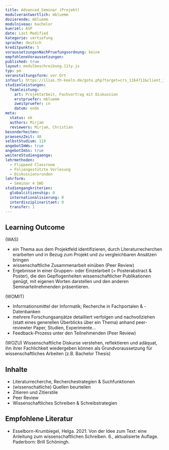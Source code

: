 ```yaml
---
title: Advanced Seminar (Projekt)
modulverantwortlich: mbluemm
dozierende: mbluemm
modulniveau: bachelor
kuerzel: ASP
date: Last Modified
kategorie: vertiefung
sprache: deutsch
kreditpunkte: 5
voraussetzungenNachPruefungsordnung: keine
empfohleneVoraussetzungen: 
published: true
layout: modulbeschreibung.11ty.js
typ: pm
veranstaltungsform: vor Ort
infourl: https://ilias.th-koeln.de/goto.php?target=crs_1164711&client_id=ILIAS_FH_Koeln
studienleistungen:
  Teamleistung:
    art: Projektarbeit, Fachvortrag mit Diskussion
    erstpruefer: mbluemm
    zweitpruefer: cn
    datum: ende
meta:
  status: ok
  authors: Mirjam
  reviewers: Mirjam, Christian
besonderheiten: 
praesenzZeit: 40
selbstStudium: 110
angebotImWs: true
angebotImSs: true
weitereStudiengaenge:
lehrmethoden:
  - Flippeed Classroom
  - Foliengestützte Vorlesung
  - Diskussionsrunden
lehrform:
  - Seminar 4 SWS
studiengangkriterien:
  globalcitizenship: 0
  internationalisierung: 0
  interdisziplinaritaet: 0
  transfer: 1  
---
```



## Learning Outcome

(WAS)
- ein Thema aus dem Projektfeld identifizieren, durch Literaturrecherchen erarbeiten und in Bezug zum Projekt und zu vergleichbaren Ansätzen bringen
- wissenschaftliche Zusammenarbeit einüben (Peer Review)
- Ergebnisse in einer Gruppen- oder Einzelarbeit (= Posterabstract & Poster), die den Gepflogenheiten wissenschaftlicher Publikationen genügt, mit eigenen Worten darstellen und den anderen Seminarteilnehmenden präsentieren.

(WOMIT)
- Informationsmittel der Informatik; Recherche in Fachportalen & -Datenbanken 
- mehrere Forschungsansätze detailliert verfolgen und nachvollziehen (statt eines generellen Überblicks über ein Thema) anhand peer-reviewter Paper, Studien, Experimente...
- Feedback-Prozess unter den Teilnehmenden (Peer Review)

(WOZU) Wissenschaftliche Diskurse verstehen, reflektieren  und adäquat, ihn ihrer Fachlichkeit wiedergeben können als Grundvoraussetzung für wissenschaftliches Arbeiten (z.B. Bachelor Thesis)


## Inhalte
- Literaturrecherche, Recherchestrategien & Suchfunktionen
- (wissenschatliche) Quellen beurteilen
- Zitieren und Zitierstile
- Peer Review
- Wissenschaftliches Schreiben & Schreibstrategien


## Empfohlene Literatur
- Esselborn-Krumbiegel, Helga. 2021. Von der Idee zum Text: eine Anleitung zum wissenschaftlichen Schreiben. 6., aktualisierte Auflage. Paderborn: Brill Schöningh.

